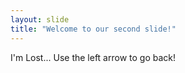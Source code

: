 ```yaml
---
layout: slide
title: "Welcome to our second slide!"
---
```

I'm Lost...
Use the left arrow to go back!
